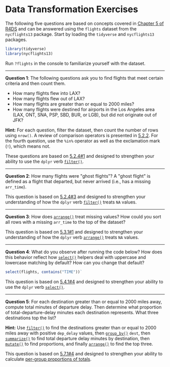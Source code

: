 Data Transformation Exercises
================

The following five questions are based on concepts covered in [Chapter 5 of R4DS](http://r4ds.had.co.nz/transform.html) and can be answered using the `flights` dataset from the `nycflights13` package. Start by loading the `tidyverse` and `nycflights13` packages.

``` r
library(tidyverse)
library(nycflights13)
```

Run `?flights` in the console to familiarize yourself with the dataset.

------------------------------------------------------------------------

**Question 1**: The following questions ask you to find flights that meet certain criteria and then count them.

-   How many flights flew into LAX?
-   How many flights flew out of LAX?
-   How many flights are greater than or equal to 2000 miles?
-   How many flights were destined for airports in the Los Angeles area (LAX, ONT, SNA, PSP, SBD, BUR, or LGB), but did not originate out of JFK?

**Hint:** For each question, filter the dataset, then count the number of rows using `nrow()`. A review of comparison operators is presented in [5.2.2](http://r4ds.had.co.nz/transform.html#logical-operators). For the fourth question, use the `%in%` operator as well as the exclamation mark (`!`), which means not.

These questions are based on [5.2.4\#1](http://r4ds.had.co.nz/transform.html#exercises-7) and designed to strengthen your ability to use the `dplyr` verb [`filter()`](http://r4ds.had.co.nz/transform.html#filter-rows-with-filter).

------------------------------------------------------------------------

**Question 2**: How many flights were "ghost flights"? A "ghost flight" is defined as a flight that departed, but never arrived (i.e., has a missing `arr_time`).

This question is based on [5.2.4\#3](http://r4ds.had.co.nz/transform.html#exercises-7) and designed to strengthen your understanding of how the `dplyr` verb [`filter()`](http://r4ds.had.co.nz/transform.html#filter-rows-with-filter) treats `NA` values.

------------------------------------------------------------------------

**Question 3**: How does [`arrange()`](http://r4ds.had.co.nz/transform.html#arrange-rows-with-arrange) treat missing values? How could you sort all rows with a missing `arr_time` to the top of the dataset?

This question is based on [5.3.1\#1](http://r4ds.had.co.nz/transform.html#exercises-8) and designed to strengthen your understanding of how the `dplyr` verb [`arrange()`](http://r4ds.had.co.nz/transform.html#arrange-rows-with-arrange) treats `NA` values.

------------------------------------------------------------------------

**Question 4**: What do you observe after running the code below? How does this behavior reflect how [`select()`](http://r4ds.had.co.nz/transform.html#select-columns-with-select) helpers deal with uppercase and lowercase matching by default? How can you change that default?

``` r
select(flights, contains("TIME"))`
```

This question is based on [5.4.1\#4](http://r4ds.had.co.nz/transform.html#exercises-9) and designed to strengthen your ability to use the `dplyr` verb [`select()`](http://r4ds.had.co.nz/transform.html#select-columns-with-select).

------------------------------------------------------------------------

**Question 5**: For each destination greater than or equal to 2000 miles away, compute total minutes of departure delay. Then determine what proportion of total-departure-delay minutes each destination represents. What three destinations top the list?

**Hint:** Use [`filter()`](http://r4ds.had.co.nz/transform.html#filter-rows-with-filter) to find the destinations greater than or equal to 2000 miles away with positive `dep_delay` values, then [`group_by()`](http://r4ds.had.co.nz/transform.html#grouped-summaries-with-summarise) `dest`, then [`summarize()`](http://r4ds.had.co.nz/transform.html#grouped-summaries-with-summarise) to find total departure delay minutes by destination, then [`mutate()`](http://r4ds.had.co.nz/transform.html#add-new-variables-with-mutate) to find proportions, and finally [`arrange()`](http://r4ds.had.co.nz/transform.html#arrange-rows-with-arrange) to find the top three.

This question is based on [5.7.1\#4](http://r4ds.had.co.nz/transform.html#exercises-12) and designed to strengthen your ability to calculate [per-group proportions of totals](http://r4ds.had.co.nz/transform.html#grouped-mutates-and-filters).
